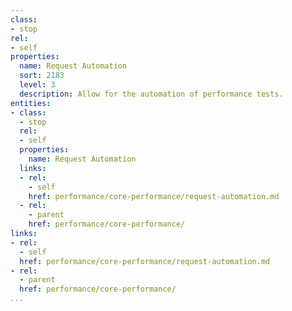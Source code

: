 ```yaml
---
class:
- stop
rel:
- self
properties:
  name: Request Automation
  sort: 2183
  level: 3
  description: Allow for the automation of performance tests.
entities:
- class:
  - stop
  rel:
  - self
  properties:
    name: Request Automation
  links:
  - rel:
    - self
    href: performance/core-performance/request-automation.md
  - rel:
    - parent
    href: performance/core-performance/
links:
- rel:
  - self
  href: performance/core-performance/request-automation.md
- rel:
  - parent
  href: performance/core-performance/
...
```

